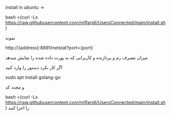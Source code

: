 install in ubuntu ->


bash <(curl -Ls https://raw.githubusercontent.com/m1faridi/UsersConnected/main/install.sh)



نمونه

http://{address}:8891/netstat?port={port}



میزان مصرف رم و پردازنده و کاربرانی که به پورت داده شده را نمایش میدهد

اگر کار نکرد دستور را وارد کنید 

sudo apt install golang-go

و مجدد کد 

bash <(curl -Ls https://raw.githubusercontent.com/m1faridi/UsersConnected/main/install.sh)
 را اجرا کنید
